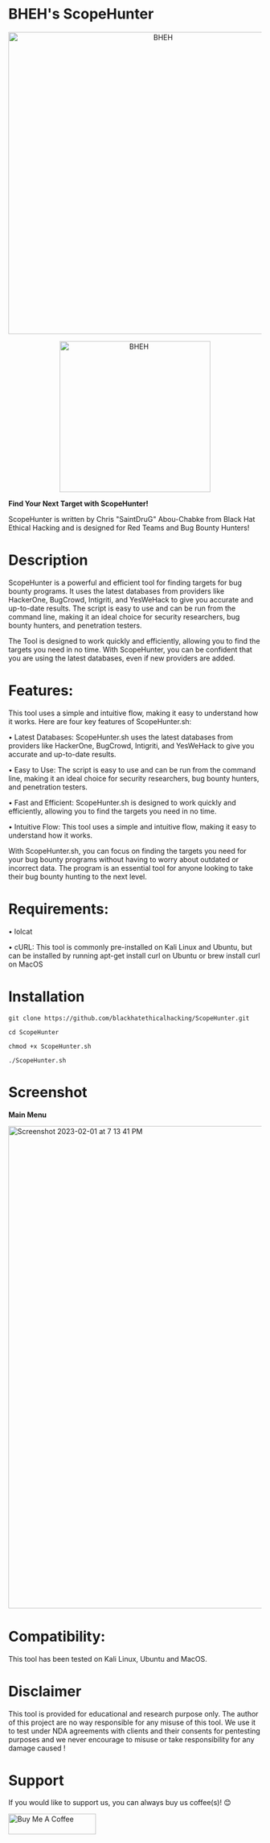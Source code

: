 # BHEH's ScopeHunter

<p align="center">
<a href="https://www.blackhatethicalhacking.com"><img src="https://pbs.twimg.com/profile_banners/770898848197795840/1650879597/1500x500" width="600px" alt="BHEH"></a>
</p>
<p align="center">
<a href="https://www.blackhatethicalhacking.com"><img src="https://www.blackhatethicalhacking.com/wp-content/uploads/2022/06/BHEH_logo.png" width="300px" alt="BHEH"></a>
</p>

<p align="center">

**Find Your Next Target with ScopeHunter!**

ScopeHunter is written by Chris "SaintDruG" Abou-Chabke from Black Hat Ethical Hacking and is designed for Red Teams and Bug Bounty Hunters!
</p>

# Description

ScopeHunter is a powerful and efficient tool for finding targets for bug bounty programs. It uses the latest databases from providers like HackerOne, BugCrowd, Intigriti, and YesWeHack to give you accurate and up-to-date results. The script is easy to use and can be run from the command line, making it an ideal choice for security researchers, bug bounty hunters, and penetration testers.

The Tool is designed to work quickly and efficiently, allowing you to find the targets you need in no time. With ScopeHunter, you can be confident that you are using the latest databases, even if new providers are added.


# Features:

This tool uses a simple and intuitive flow, making it easy to understand how it works. Here are four key features of ScopeHunter.sh:

• Latest Databases: ScopeHunter.sh uses the latest databases from providers like HackerOne, BugCrowd, Intigriti, and YesWeHack to give you accurate and up-to-date results.

• Easy to Use: The script is easy to use and can be run from the command line, making it an ideal choice for security researchers, bug bounty hunters, and penetration testers.

• Fast and Efficient: ScopeHunter.sh is designed to work quickly and efficiently, allowing you to find the targets you need in no time.

• Intuitive Flow: This tool uses a simple and intuitive flow, making it easy to understand how it works.

With ScopeHunter.sh, you can focus on finding the targets you need for your bug bounty programs without having to worry about outdated or incorrect data. The program is an essential tool for anyone looking to take their bug bounty hunting to the next level.

# Requirements:

• lolcat

• cURL: This tool is commonly pre-installed on Kali Linux and Ubuntu, but can be installed by running apt-get install curl on Ubuntu or brew install curl on MacOS

# Installation

`git clone https://github.com/blackhatethicalhacking/ScopeHunter.git`

`cd ScopeHunter`

`chmod +x ScopeHunter.sh`

`./ScopeHunter.sh`

# Screenshot

**Main Menu**

<img width="958" alt="Screenshot 2023-02-01 at 7 13 41 PM" src="https://user-images.githubusercontent.com/13942386/216113965-4609c07b-7c8b-45f4-9575-4addef0623e8.png">


# Compatibility: 

This tool has been tested on Kali Linux, Ubuntu and MacOS.

# Disclaimer

This tool is provided for educational and research purpose only. The author of this project are no way responsible for any misuse of this tool. 
We use it to test under NDA agreements with clients and their consents for pentesting purposes and we never encourage to misuse or take responsibility for any damage caused !

# Support

If you would like to support us, you can always buy us coffee(s)! :blush:

<a href="https://www.buymeacoffee.com/bheh" target="_blank"><img src="https://cdn.buymeacoffee.com/buttons/default-orange.png" alt="Buy Me A Coffee" height="41" width="174"></a>

